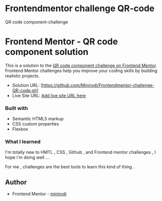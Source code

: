# Frontendmentor challenge QR-code
 QR code component-challenge

# Frontend Mentor - QR code component solution

This is a solution to the [QR code component challenge on Frontend Mentor](https://www.frontendmentor.io/challenges/qr-code-component-iux_sIO_H). Frontend Mentor challenges help you improve your coding skills by building realistic projects. 

- Solution URL: [https://github.com/Minirodi/Frontendmentor-challenge-QR-code.git]
- Live Site URL: [Add live site URL here](https://your-live-site-url.com)

### Built with

- Semantic HTML5 markup
- CSS custom properties
- Flexbox



### What I learned

I'm totally new to HMTL , CSS , Github , and Frontend mentor challenges , 
I hope i'm doing well ...

For me , challenges are the best tools to learn this kind of thing . 
## Author

- Frontend Mentor - [minirodi](https://www.frontendmentor.io/profile/minirodi)


